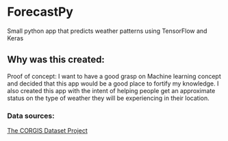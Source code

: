 # ForecastPy

Small python app that predicts weather patterns using TensorFlow and Keras

## Why was this created:

Proof of concept: I want to have a good grasp on Machine learning concept and decided that this app would be a good place to fortify my knowledge. I also created this app with the intent of helping people get an approximate status on the type of weather they will be experiencing in their location.

### Data sources:

[The CORGIS Dataset Project](https://corgis-edu.github.io/corgis/csv/weather/)

